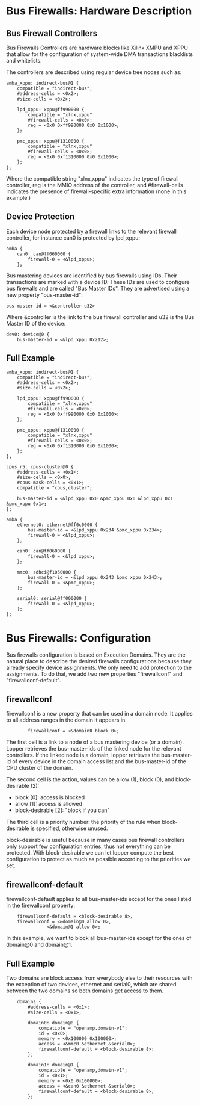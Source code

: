 Bus Firewalls: Hardware Description
===================================

Bus Firewall Controllers
------------------------

Bus Firewalls Controllers are hardware blocks like Xilinx XMPU and XPPU
that allow for the configuration of system-wide DMA transactions
blacklists and whitelists.

The controllers are described using regular device tree nodes such as:


	amba_xppu: indirect-bus@1 {
		compatible = "indirect-bus";
		#address-cells = <0x2>;
		#size-cells = <0x2>;

		lpd_xppu: xppu@ff990000 {
			compatible = "xlnx,xppu"
			#firewall-cells = <0x0>;
			reg = <0x0 0xff990000 0x0 0x1000>;
		};

		pmc_xppu: xppu@f1310000 {
			compatible = "xlnx,xppu"
			#firewall-cells = <0x0>;
			reg = <0x0 0xf1310000 0x0 0x1000>;
		};
	};


Where the compatible string "xlnx,xppu" indicates the type of firewall
controller, reg is the MMIO address of the controller, and #firewall-cells
indicates the presence of firewall-specific extra information (none in
this example.)


Device Protection
-----------------

Each device node protected by a firewall links to the relevant firewall
controller, for instance can0 is protected by lpd_xppu:


	amba {
		can0: can@ff060000 {
			firewall-0 = <&lpd_xppu>;
		};


Bus mastering devices are identified by bus firewalls using IDs. Their
transactions are marked with a device ID. These IDs are used to
configure bus firewalls and are called "Bus Master IDs". They are
advertised using a new property "bus-master-id":


	bus-master-id = <&controller u32>


Where &controller is the link to the bus firewall controller and u32 is
the Bus Master ID of the device:


	dev0: device@0 {
		bus-master-id = <&lpd_xppu 0x212>;


Full Example
------------

	amba_xppu: indirect-bus@1 {
		compatible = "indirect-bus";
		#address-cells = <0x2>;
		#size-cells = <0x2>;

		lpd_xppu: xppu@ff990000 {
			compatible = "xlnx,xppu"
			#firewall-cells = <0x0>;
			reg = <0x0 0xff990000 0x0 0x1000>;
		};

		pmc_xppu: xppu@f1310000 {
			compatible = "xlnx,xppu"
			#firewall-cells = <0x0>;
			reg = <0x0 0xf1310000 0x0 0x1000>;
		};
	};

	cpus_r5: cpus-cluster@0 {
		#address-cells = <0x1>;
		#size-cells = <0x0>;
		#cpus-mask-cells = <0x1>;
		compatible = "cpus,cluster";

		bus-master-id = <&lpd_xppu 0x0 &pmc_xppu 0x0 &lpd_xppu 0x1 &pmc_xppu 0x1>;
	};

	amba {
		ethernet0: ethernet@ff0c0000 {
			bus-master-id = <&lpd_xppu 0x234 &pmc_xppu 0x234>;
			firewall-0 = <&lpd_xppu>;
		};

		can0: can@ff060000 {
			firewall-0 = <&lpd_xppu>;
		};

		mmc0: sdhci@f1050000 {
			bus-master-id = <&lpd_xppu 0x243 &pmc_xppu 0x243>;
			firewall-0 = <&pmc_xppu>;
		};

		serial0: serial@ff000000 {
			firewall-0 = <&lpd_xppu>;
		};
	};


Bus Firewalls: Configuration
============================

Bus firewalls configuration is based on Execution Domains. They are the
natural place to describe the desired firewalls configurations because
they already specify device assignments. We only need to add protection
to the assignments. To do that, we add two new properties "firewallconf"
and "firewallconf-default".
  

firewallconf
------------

firewallconf is a new property that can be used in a domain node. It
applies to all address ranges in the domain it appears in.


			firewallconf = <&domain0 block 0>;


The first cell is a link to a node of a bus mastering device (or a
domain). Lopper retrieves the bus-master-ids of the linked node for the
relevant controllers. If the linked node is a domain, lopper retrieves
the bus-master-id of every device in the domain access list and the
bus-master-id of the CPU cluster of the domain.

The second cell is the action, values can be allow (1), block (0), and
block-desirable (2):

- block [0]: access is blocked
- allow [1]: access is allowed
- block-desirable [2]: "block if you can"

The third cell is a priority number: the priority of the rule when
block-desirable is specified, otherwise unused.

block-desirable is useful because in many cases bus firewall controllers
only support few configuration entries, thus not everything can be
protected. With block-desirable we can let lopper compute the best
configuration to protect as much as possible according to the priorities
we set.


firewallconf-default
--------------------

firewallconf-default applies to all bus-master-ids except for the ones
listed in the firewallconf property:


		firewallconf-default = <block-desirable 8>,
		firewallconf = <&domain@0 allow 0>,
			       <&domain@1 allow 0>;


In this example, we want to block all bus-master-ids except for the ones
of domain@0 and domain@1.


Full Example
------------

Two domains are block access from everybody else to their resources with
the exception of two devices, ethernet and serial0, which are shared
between the two domains so both domains get access to them.

		domains {
			#address-cells = <0x1>;
			#size-cells = <0x1>;
	
			domain0: domain@0 {
				compatible = "openamp,domain-v1";
				id = <0x0>;
				memory = <0x100000 0x100000>;
				access = <&mmc0 &ethernet &serial0>;
				firewallconf-default = <block-desirable 8>;
			};

			domain1: domain@1 {
				compatible = "openamp,domain-v1";
				id = <0x1>;
				memory = <0x0 0x100000>;
				access = <&can0 &ethernet &serial0>;
				firewallconf-default = <block-desirable 8>;
			};
